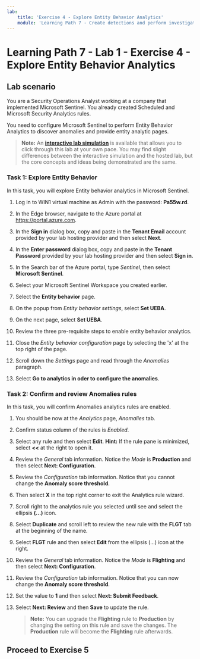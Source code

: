 ```yaml
---
lab:
    title: 'Exercise 4 - Explore Entity Behavior Analytics'
    module: 'Learning Path 7 - Create detections and perform investigations using Microsoft Sentinel'
---
```


# Learning Path 7 - Lab 1 - Exercise 4 - Explore Entity Behavior Analytics

## Lab scenario

You are a Security Operations Analyst working at a company that implemented Microsoft Sentinel. You already created Scheduled and Microsoft Security Analytics rules. 


You need to configure Microsoft Sentinel to perform Entity Behavior Analytics to discover anomalies and provide entity analytic pages.

>**Note:** An **[interactive lab simulation](https://mslabs.cloudguides.com/guides/SC-200%20Lab%20Simulation%20-%20Explore%20entity%20behavior%20analytics)** is available that allows you to click through this lab at your own pace. You may find slight differences between the interactive simulation and the hosted lab, but the core concepts and ideas being demonstrated are the same. 

### Task 1: Explore Entity Behavior 

In this task, you will explore Entity behavior analytics in Microsoft Sentinel.

1. Log in to WIN1 virtual machine as Admin with the password: **Pa55w.rd**.  

1. In the Edge browser, navigate to the Azure portal at https://portal.azure.com.

1. In the **Sign in** dialog box, copy and paste in the **Tenant Email** account provided by your lab hosting provider and then select **Next**.

1. In the **Enter password** dialog box, copy and paste in the **Tenant Password** provided by your lab hosting provider and then select **Sign in**.

1. In the Search bar of the Azure portal, type *Sentinel*, then select **Microsoft Sentinel**.

1. Select your Microsoft Sentinel Workspace you created earlier.

1. Select the **Entity behavior** page.

1. On the popup from *Entity behavior settings*, select **Set UEBA**.

1. On the next page, select  **Set UEBA**.

1. Review the three pre-requisite steps to enable entity behavior analytics.

1. Close the *Entity behavior configuration* page by selecting the 'x' at the top right of the page.

1. Scroll down the *Settings* page and read through the *Anomalies* paragraph.

1. Select **Go to analytics in oder to configure the anomalies**.


### Task 2: Confirm and review Anomalies rules

In this task, you will confirm Anomalies analytics rules are enabled.

1. You should be now at the *Analytics* page, *Anomalies* tab.

1. Confirm status column of the rules is *Enabled*.

1. Select any rule and then select **Edit**. **Hint:** If the rule pane is minimized, select **<<** at the right to open it.

1. Review the *General* tab information. Notice the *Mode* is **Production** and then select **Next: Configuration**.

1. Review the *Configuration* tab information. Notice that you cannot change the **Anomaly score threshold**.

1. Then select **X** in the top right corner to exit the Analytics rule wizard.

1. Scroll right to the analytics rule you selected until see and select the ellipsis **(...)** icon.

1. Select **Duplicate** and scroll left to review the new rule with the **FLGT** tab at the beginning of the name.

1. Select **FLGT** rule and then select **Edit** from the ellipsis (...) icon at the right.

1. Review the *General* tab information. Notice the *Mode* is **Flighting** and then select **Next: Configuration**.

1. Review the *Configuration* tab information. Notice that you can now change the **Anomaly score threshold**.

1. Set the value to **1** and then select **Next: Submit Feedback**.

1. Select **Next: Review** and then **Save** to update the rule.

    >**Note:** You can upgrade the **Flighting** rule to **Production** by changing the setting on this rule and save the changes. The **Production** rule will become the **Flighting** rule afterwards.
    

## Proceed to Exercise 5
